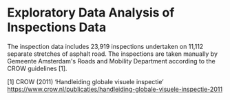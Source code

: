 # Exploratory Data Analysis of Inspections Data

The inspection data includes 23,919 inspections undertaken on 11,112 separate stretches of asphalt road. The inspections are taken manually by Gemeente Amsterdam's Roads and Mobility Department according to the CROW guidelines [1].

[1] CROW (2011) ‘Handleiding globale visuele inspectie’ https://www.crow.nl/publicaties/handleiding-globale-visuele-inspectie-2011
